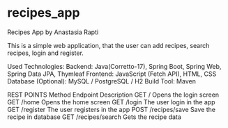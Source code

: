 # recipes_app
Recipes App by Anastasia Rapti

This is a simple web application, that the user can add recipes, search recipes, login and register.

Used Technologies:
Backend: Java(Corretto-17), Spring Boot, Spring Web, Spring Data JPA, Thymleaf
Frontend: JavaScript (Fetch API), HTML, CSS
Database (Optional): MySQL / PostgreSQL / H2
Build Tool: Maven


REST POINTS 
Method	Endpoint	      Description
GET     /               Opens the login screen
GET     /home           Opens the home screen
GET     /login          The user login in the app
GET     /register       The user registers in the app
POST    /recipes/save   Save the recipe in database
GET     /recipes/search Gets the recipe data 
